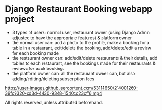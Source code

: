 # Django Restaurant Booking webapp project

- 3 types of users: normal user, restaurant owner (using Django Admin adjusted to have the appropriate features) & platform owner
- the normal  user can: add a photo to the profile, make a booking for a table in a restaurant, edit/delete the booking, add/delete/edit a review for each booking made
- the restaurant owner can: add/edit/delete restaurants & their details, add tables to each restaurant, see the bookings made for their restaurants & reviews for each booking.
- the platform owner can: all the restaurant owner can, but also adding/editing/deleting subscription fees



https://user-images.githubusercontent.com/53114650/214001260-39fc9320-cd3d-4430-9348-1540cc23cff6.mp4



All rights reserved, unless attributed beforehand.

